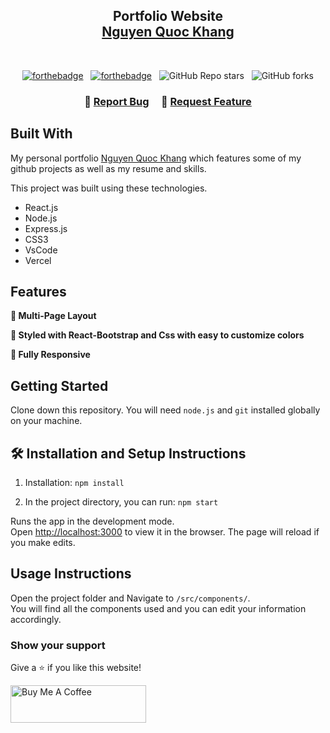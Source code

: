 <h2 align="center">
  Portfolio Website<br/>
  <a href="https://nqk0605-portfolio.vercel.app/" target="_blank">Nguyen Quoc Khang</a>
</h2>
<br/>

<center>

[![forthebadge](https://forthebadge.com/images/badges/made-with-javascript.svg)](https://forthebadge.com) &nbsp;
[![forthebadge](https://forthebadge.com/images/badges/open-source.svg)](https://forthebadge.com) &nbsp;
![GitHub Repo stars](https://img.shields.io/github/stars/nqk0605/Portfolio?color=red&logo=github&style=for-the-badge) &nbsp;
![GitHub forks](https://img.shields.io/github/forks/nqk0605/Portfolio?color=red&logo=github&style=for-the-badge)

</center>

<h3 align="center">
    🔹
    <a href="https://github.com/nqk0605/Portfolio/issues">Report Bug</a> &nbsp; &nbsp;
    🔹
    <a href="https://github.com/nqk0605/Portfolio/issues">Request Feature</a>
</h3>

## Built With

My personal portfolio <a href="https://nqk0605-portfolio.vercel.app/" target="_blank">Nguyen Quoc Khang</a> which features some of my github projects as well as my resume and skills.<br/>

This project was built using these technologies.

- React.js
- Node.js
- Express.js
- CSS3
- VsCode
- Vercel

## Features

**📖 Multi-Page Layout**

**🎨 Styled with React-Bootstrap and Css with easy to customize colors**

**📱 Fully Responsive**

## Getting Started

Clone down this repository. You will need `node.js` and `git` installed globally on your machine.

## 🛠 Installation and Setup Instructions

1. Installation: `npm install`

2. In the project directory, you can run: `npm start`

Runs the app in the development mode.\
Open [http://localhost:3000](http://localhost:3000) to view it in the browser.
The page will reload if you make edits.

## Usage Instructions

Open the project folder and Navigate to `/src/components/`. <br/>
You will find all the components used and you can edit your information accordingly.

### Show your support

Give a ⭐ if you like this website!

<a href="https://www.buymeacoffee.com/soumyajit4419" target="_blank"><img src="https://cdn.buymeacoffee.com/buttons/v2/default-violet.png" alt="Buy Me A Coffee" height= "60px" width= "217px" ></a>
